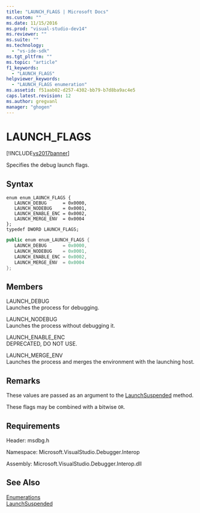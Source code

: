 ```yaml
---
title: "LAUNCH_FLAGS | Microsoft Docs"
ms.custom: ""
ms.date: 11/15/2016
ms.prod: "visual-studio-dev14"
ms.reviewer: ""
ms.suite: ""
ms.technology: 
  - "vs-ide-sdk"
ms.tgt_pltfrm: ""
ms.topic: "article"
f1_keywords: 
  - "LAUNCH_FLAGS"
helpviewer_keywords: 
  - "LAUNCH_FLAGS enumeration"
ms.assetid: f51aab02-d257-4302-bb79-b7d8ba9ac4e5
caps.latest.revision: 12
ms.author: gregvanl
manager: "ghogen"
---
```

# LAUNCH_FLAGS
[!INCLUDE[vs2017banner](../../../includes/vs2017banner.md)]

Specifies the debug launch flags.  
  
## Syntax  
  
```cpp#  
enum enum_LAUNCH_FLAGS {   
   LAUNCH_DEBUG      = 0x0000,  
   LAUNCH_NODEBUG    = 0x0001,  
   LAUNCH_ENABLE_ENC = 0x0002,  
   LAUNCH_MERGE_ENV  = 0x0004  
};  
typedef DWORD LAUNCH_FLAGS;  
```  
  
```csharp  
public enum enum_LAUNCH_FLAGS {   
   LAUNCH_DEBUG      = 0x0000,  
   LAUNCH_NODEBUG    = 0x0001,  
   LAUNCH_ENABLE_ENC = 0x0002,  
   LAUNCH_MERGE_ENV  = 0x0004  
};  
```  
  
## Members  
 LAUNCH_DEBUG  
 Launches the process for debugging.  
  
 LAUNCH_NODEBUG  
 Launches the process without debugging it.  
  
 LAUNCH_ENABLE_ENC  
 DEPRECATED, DO NOT USE.  
  
 LAUNCH_MERGE_ENV  
 Launches the process and merges the environment with the launching host.  
  
## Remarks  
 These values are passed as an argument to the [LaunchSuspended](../../../extensibility/debugger/reference/idebugenginelaunch2-launchsuspended.md) method.  
  
 These flags may be combined with a bitwise `OR`.  
  
## Requirements  
 Header: msdbg.h  
  
 Namespace: Microsoft.VisualStudio.Debugger.Interop  
  
 Assembly: Microsoft.VisualStudio.Debugger.Interop.dll  
  
## See Also  
 [Enumerations](../../../extensibility/debugger/reference/enumerations-visual-studio-debugging.md)   
 [LaunchSuspended](../../../extensibility/debugger/reference/idebugenginelaunch2-launchsuspended.md)

